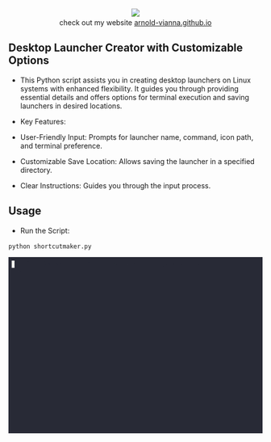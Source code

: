 <p align=center>
  <br>
  <a href="https://github.com/arnold-vianna?tab=repositories" target="_blank"><img src="https://avatars.githubusercontent.com/u/113808475?v=4"/></a>
  <br>
  <span>check out my website <a href="https://arnold-vianna.github.io/">arnold-vianna.github.io</a></span>
  <br>
</p>

## Desktop Launcher Creator with Customizable Options

* This Python script assists you in creating desktop launchers on Linux systems with enhanced flexibility. It guides you through providing essential details and offers options for terminal execution and saving launchers in desired locations.

* Key Features:

* User-Friendly Input: Prompts for launcher name, command, icon path, and terminal preference.

* Customizable Save Location: Allows saving the launcher in a specified directory.

* Clear Instructions: Guides you through the input process.


## Usage
* Run the Script: 


```console
python shortcutmaker.py
```

![Launcher creation process](https://github.com/arnold-vianna/Shortcut-Maker/blob/main/demo.gif?raw=true)

